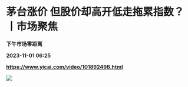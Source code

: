 # 茅台涨价 但股价却高开低走拖累指数？丨市场聚焦
**下午市场零距离**

**2023-11-01 06:25**

**https://www.yicai.com/video/101892498.html**

![](http://imgcdn.yicai.com/vms-new/2023/11/30728491-4066-46f4-b7a4-49008d0f0800_qXDQ.jpg)
